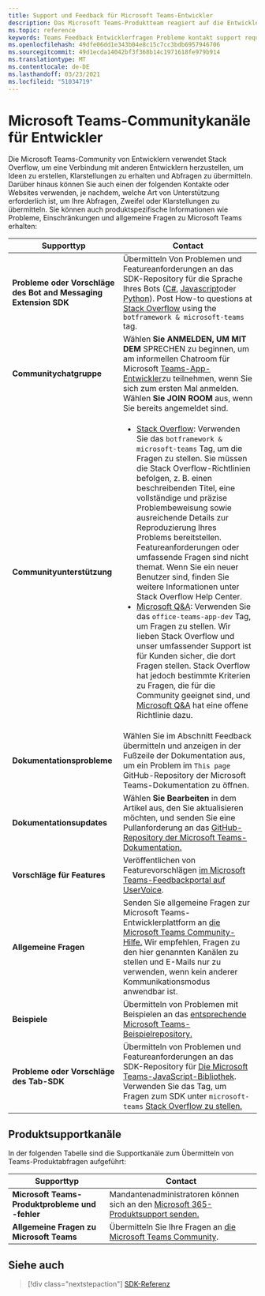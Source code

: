 ```yaml
---
title: Support und Feedback für Microsoft Teams-Entwickler
description: Das Microsoft Teams-Produktteam reagiert auf die Entwickler-Community über verschiedene Feedback- und Supportkanäle.
ms.topic: reference
keywords: Teams Feedback Entwicklerfragen Probleme kontakt support request bugs beiträge Communitydiskussionen
ms.openlocfilehash: 49dfe06dd1e343b04e8c15c7cc3bdb6957946706
ms.sourcegitcommit: 49d1ecda14042bf3f368b14c1971618fe979b914
ms.translationtype: MT
ms.contentlocale: de-DE
ms.lasthandoff: 03/23/2021
ms.locfileid: "51034719"
---
```

# <a name="microsoft-teams-developer-community-channels"></a>Microsoft Teams-Communitykanäle für Entwickler

Die Microsoft Teams-Community von Entwicklern verwendet Stack Overflow, um eine Verbindung mit anderen Entwicklern herzustellen, um Ideen zu erstellen, Klarstellungen zu erhalten und Abfragen zu übermitteln. Darüber hinaus können Sie auch einen der folgenden Kontakte oder Websites verwenden, je nachdem, welche Art von Unterstützung erforderlich ist, um Ihre Abfragen, Zweifel oder Klarstellungen zu übermitteln. Sie können auch produktspezifische Informationen wie Probleme, Einschränkungen und allgemeine Fragen zu Microsoft Teams erhalten:

|            **Supporttyp**            |               **Contact**                                                                                  |
|-----------------------------------------------------|---------------------------------------------------------------------------------------------------------------------------------------------------------------------------------------------------------------------------------------------------------------------------------------------------------------------------------------------------------------------------------------------------------------------------------------------------------------------------------------------------|
|         **Probleme oder Vorschläge des Bot and Messaging Extension SDK**         | Übermitteln Von Problemen und Featureanforderungen an das SDK-Repository für die Sprache Ihres Bots ([C#](https://github.com/Microsoft/botbuilder-dotnet/), [Javascript](https://github.com/Microsoft/botbuilder-js)oder [Python](https://github.com/Microsoft/botbuilder-python)). Post How-to questions at [Stack Overflow](https://stackoverflow.com/questions/tagged/botframework%20microsoft-teams) using the `botframework & microsoft-teams` tag.   |
|         **Communitychatgruppe**         |  Wählen **Sie ANMELDEN, UM MIT DEM** SPRECHEN zu beginnen, um am informellen Chatroom für Microsoft [Teams-App-Entwickler](https://gitter.im/OfficeDev/MicrosoftTeamsAppDev)zu teilnehmen, wenn Sie sich zum ersten Mal anmelden. Wählen **Sie JOIN ROOM** aus, wenn Sie bereits angemeldet sind.      |
|            **Communityunterstützung**             |     <ul><li> [Stack Overflow](https://stackoverflow.com/questions/tagged/microsoft-teams): Verwenden Sie das `botframework & microsoft-teams` Tag, um die Fragen zu stellen. Sie müssen die Stack Overflow-Richtlinien befolgen, z. B. einen beschreibenden Titel, eine vollständige und präzise Problembeweisung sowie ausreichende Details zur Reproduzierung Ihres Problems bereitstellen. Featureanforderungen oder umfassende Fragen sind nicht themat. Wenn Sie ein neuer Benutzer sind, finden Sie weitere Informationen unter Stack Overflow Help Center. </li>                                                                                                                                                                       <li>  [Microsoft Q&A](/answers/topics/office-teams-app-dev.html): Verwenden Sie das `office-teams-app-dev` Tag, um Fragen zu stellen. Wir lieben Stack Overflow und unser umfassender Support ist für Kunden sicher, die dort Fragen stellen. Stack Overflow hat jedoch bestimmte Kriterien zu Fragen, die für die Community geeignet sind, und [Microsoft Q&A](/answers/topics/office-teams-app-dev.html) hat eine offene Richtlinie dazu.  </li> </ul>                                                                                            |
|  **Dokumentationsprobleme**  |        Wählen Sie im Abschnitt Feedback übermitteln und anzeigen in der Fußzeile der Dokumentation aus, um ein Problem im `This page` GitHub-Repository der Microsoft Teams-Dokumentation zu öffnen.  [](https://github.com/MicrosoftDocs/msteams-docs/issues)                                                                                                                                                                                            |
|  **Dokumentationsupdates**           |     Wählen **Sie Bearbeiten** in dem Artikel aus, den Sie aktualisieren möchten, und senden Sie eine Pullanforderung an das [GitHub-Repository der Microsoft Teams-Dokumentation.](https://github.com/MicrosoftDocs/msteams-docs)                                                                                                                                                           |
|       **Vorschläge für Features**       |                                                                                                                                                                      Veröffentlichen von Featurevorschlägen [im Microsoft Teams-Feedbackportal auf UserVoice](https://microsoftteams.uservoice.com/forums/555103-public-preview/category/182881-developer-platform).                                                                                                                                                                      |
|       **Allgemeine Fragen**         |Senden Sie allgemeine Fragen zur Microsoft Teams-Entwicklerplattform an [die Microsoft Teams Community-Hilfe.](mailto:microsoftteamsdev@microsoft.com) Wir empfehlen, Fragen zu den hier genannten Kanälen zu stellen und E-Mails nur zu verwenden, wenn kein anderer Kommunikationsmodus anwendbar ist.                                                                                                                                                                      |
|        **Beispiele**         | Übermitteln von Problemen mit Beispielen an das [entsprechende Microsoft Teams-Beispielrepository.](/microsoftteams/platform/tutorials/code-samples)|
|           **Probleme oder Vorschläge des Tab-SDK**          |         Übermitteln von Problemen und Featureanforderungen an das SDK-Repository für [Die Microsoft Teams-JavaScript-Bibliothek](https://github.com/OfficeDev/microsoft-teams-library-js/issues). Verwenden Sie das Tag, um Fragen zum SDK unter `microsoft-teams` [Stack Overflow zu stellen.](https://stackoverflow.com/questions/tagged/microsoft-teams)                                                                                                                                                                            |

## <a name="product-support-channels"></a>Produktsupportkanäle
In der folgenden Tabelle sind die Supportkanäle zum Übermitteln von Teams-Produktabfragen aufgeführt:

|            **Supporttyp**            |               **Contact**                                                                                  |
|-----------------------------------------------------|---------------------------------------------------------------------------------------------------------------------------------------------------------------------------------------------------------------------------------------------------------------------------------------------------------------------------------------------------------------------------------------------------------------------------------------------------------------------------------------------------|
|         **Microsoft Teams-Produktprobleme und -fehler**          | Mandantenadministratoren können sich an den [Microsoft 365-Produktsupport senden.](/microsoft-365/admin/contact-support-for-business-products)                                                            |
|        **Allgemeine Fragen zu Microsoft Teams**        |  Übermitteln Sie Ihre Fragen an [die Microsoft Teams Community](https://answers.microsoft.com/en-us/msteams/forum).               |                                                           

## <a name="see-also"></a>Siehe auch

> [!div class="nextstepaction"]
> [SDK-Referenz](https://docs.microsoft.com/javascript/api/overview/msteams-client?view=msteams-client-js-latest&preserve-view=true)

